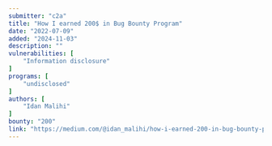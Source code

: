 ```yaml
---
submitter: "c2a"
title: "How I earned 200$ in Bug Bounty Program"
date: "2022-07-09"
added: "2024-11-03"
description: ""
vulnerabilities: [
    "Information disclosure"
]
programs: [
    "undisclosed"
]
authors: [
    "Idan Malihi"
]
bounty: "200"
link: "https://medium.com/@idan_malihi/how-i-earned-200-in-bug-bounty-program-6d7225a7ff1a"
---
```




